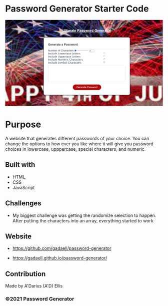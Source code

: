 # Password Generator Starter Code

![Screenshot](./css/images/screenshot-password-generator.PNG)

# Purpose

A website that generates different passwords of your choice. You can change the options to how ever you like where it will give you password choices in lowercase, upppercase, special characters, and numeric.

## Built with

- HTML
- CSS
- JavaScript

## Challenges

- My biggest challenge was getting the randomize selection to happen. After putting the characters into an array, everything started to work

## Website

- https://github.com/gadaell/password-generator

* https://gadaell.github.io/password-generator/

## Contribution

Made by A'Darius (A'D) Ellis

### ©️2021 Password Generator
